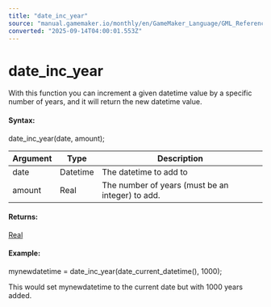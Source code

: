 ```yaml
---
title: "date_inc_year"
source: "manual.gamemaker.io/monthly/en/GameMaker_Language/GML_Reference/Maths_And_Numbers/Date_And_Time/date_inc_year.htm"
converted: "2025-09-14T04:00:01.553Z"
---
```


# date\_inc\_year

With this function you can increment a given datetime value by a specific number of years, and it will return the new datetime value.

#### Syntax:

date\_inc\_year(date, amount);

| Argument | Type | Description |
| --- | --- | --- |
| date | Datetime | The datetime to add to |
| amount | Real | The number of years (must be an integer) to add. |

#### Returns:

[Real](../../../../../../../GameMaker_Language/GML_Overview/Data_Types.md)

#### Example:

mynewdatetime = date\_inc\_year(date\_current\_datetime(), 1000);

This would set mynewdatetime to the current date but with 1000 years added.